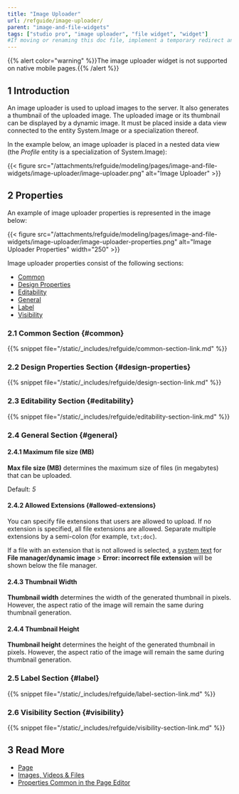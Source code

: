 ```yaml
---
title: "Image Uploader"
url: /refguide/image-uploader/
parent: "image-and-file-widgets"
tags: ["studio pro", "image uploader", "file widget", "widget"] 
#If moving or renaming this doc file, implement a temporary redirect and let the respective team know they should update the URL in the product. See Mapping to Products for more details.
---
```


{{% alert color="warning" %}}The image uploader widget is not supported on native mobile pages.{{% /alert %}}

## 1 Introduction

An image uploader is used to upload images to the server. It also generates a thumbnail of the uploaded image. The uploaded image or its thumbnail can be displayed by a dynamic image. It must be placed inside a data view connected to the entity System.Image or a specialization thereof.

In the example below, an image uploader is placed in a nested data view (the *Profile* entity is a specialization of System.Image):

{{< figure src="/attachments/refguide/modeling/pages/image-and-file-widgets/image-uploader/image-uploader.png" alt="Image Uploader" >}}

## 2 Properties

An example of image uploader properties is represented in the image below:

{{< figure src="/attachments/refguide/modeling/pages/image-and-file-widgets/image-uploader/image-uploader-properties.png" alt="Image Uploader Properties"   width="250"  >}}

Image uploader properties consist of the following sections:

* [Common](#common) 
* [Design Properties](#design-properties)
* [Editability](#editability)
* [General](#general)
* [Label](#label)
* [Visibility](#visibility)

### 2.1 Common Section {#common}

{{% snippet file="/static/_includes/refguide/common-section-link.md" %}}

### 2.2 Design Properties Section {#design-properties}

{{% snippet file="/static/_includes/refguide/design-section-link.md" %}} 

### 2.3 Editability Section {#editability}

{{% snippet file="/static/_includes/refguide/editability-section-link.md" %}}

### 2.4 General Section {#general}

#### 2.4.1 Maximum file size (MB)

**Max file size (MB)** determines the maximum size of files (in megabytes) that can be uploaded.

Default: *5*

#### 2.4.2 Allowed Extensions {#allowed-extensions}

You can specify file extensions that users are allowed to upload. If no extension is specified, all file extensions are allowed. Separate multiple extensions by a semi-colon (for example, `txt;doc`).

If a file with an extension that is not allowed is selected, a [system text](/refguide/system-texts/) for **File manager/dynamic image** > **Error: incorrect file extension** will be shown below the file manager.

#### 2.4.3 Thumbnail Width

**Thumbnail width** determines the width of the generated thumbnail in pixels. However, the aspect ratio of the image will remain the same during thumbnail generation.

#### 2.4.4 Thumbnail Height

**Thumbnail height** determines the height of the generated thumbnail in pixels. However, the aspect ratio of the image will remain the same during thumbnail generation.

### 2.5 Label Section {#label}

{{% snippet file="/static/_includes/refguide/label-section-link.md" %}}

### 2.6 Visibility Section {#visibility}

{{% snippet file="/static/_includes/refguide/visibility-section-link.md" %}}

## 3 Read More

* [Page](/refguide/page/)
* [Images, Videos & Files](/refguide/image-and-file-widgets/)
* [Properties Common in the Page Editor](/refguide/common-widget-properties/)
